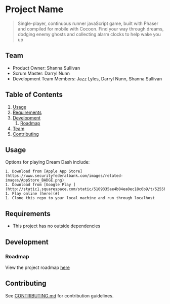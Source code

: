 # Project Name

> Single-player, continuous runner javaScript game, built with Phaser and compiled for mobile with Cocoon.
> Find your way through dreams, dodging enemy ghosts and collecting alarm clocks to help wake you up


## Team

  - Product Owner: Shanna Sullivan
  - Scrum Master: Darryl Nunn
  - Development Team Members: Jazz Lyles, Darryl Nunn, Shanna Sullivan

## Table of Contents

1. [Usage](#Usage)
1. [Requirements](#requirements)
1. [Development](#development)
    1. [Roadmap](#roadmap)
1. [Team](#team)
1. [Contributing](#contributing)

## Usage

Options for playing Dream Dash include:

	1. Download from [Apple App Store](https://www.securityfederalbank.com/images/related-images/AppStore_BADGE.png)
	1. Download from [Google Play ](http://static1.squarespace.com/static/5109335ae4b04ea0ec18c6b9/t/5255bec1e4b006abe8bb5821/1381351107444/GooglePlay_appStore.png)
	1. Play online [here](#)
	1. Clone this repo to your local machine and run through localhost

## Requirements

- This project has no outside dependencies

## Development

### Roadmap

View the project roadmap [here](https://github.com/SunBentBoulders/MobileCapeRunner/issues)


## Contributing

See [CONTRIBUTING.md](CONTRIBUTING.md) for contribution guidelines.
